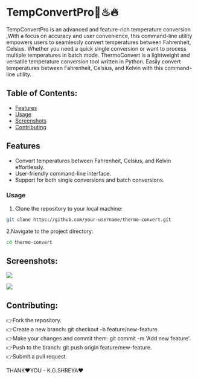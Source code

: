 # TempConvertPro🥵♨🔥

TempConvertPro is an advanced and feature-rich temperature conversion ,With a focus on accuracy and user convenience, this command-line utility empowers users to seamlessly convert temperatures between Fahrenheit, Celsius. Whether you need a quick single conversion or want to process multiple temperatures in batch mode.
ThermoConvert is a lightweight and versatile temperature conversion tool written in Python. Easily convert temperatures between Fahrenheit, Celsius, and Kelvin with this command-line utility.

## Table of Contents:

- [Features](#features)
- [Usage](#usage)
- [Screenshots](#screenshot)
- [Contributing](#contributing)

## Features

- Convert temperatures between Fahrenheit, Celsius, and Kelvin effortlessly.
- User-friendly command-line interface.
- Support for both single conversions and batch conversions.

### Usage

1. Clone the repository to your local machine:

```bash
git clone https://github.com/your-username/thermo-convert.git
```
2.Navigate to the project directory:

```bash
cd thermo-convert
```
## Screenshots:
![](https://github.com/Shreya2012p/TempConvertPro/assets/96654167/ec1c6b91-8175-4234-a318-fc93d3c37a65)

![](https://github.com/Shreya2012p/TempConvertPro/assets/96654167/bf4c015a-a312-4dfd-8f8d-a3fb6e041373)

## Contributing:

👉Fork the repository.</br>
👉Create a new branch: git checkout -b feature/new-feature.</br>
👉Make your changes and commit them: git commit -m 'Add new feature'.</br>
👉Push to the branch: git push origin feature/new-feature.</br>
👉Submit a pull request.</br>

THANK❤️YOU - K.G.SHREYA❤️
